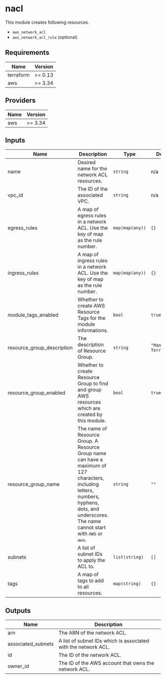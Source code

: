 # nacl

This module creates following resources.

- `aws_network_acl`
- `aws_network_acl_rule` (optional)

<!-- BEGINNING OF PRE-COMMIT-TERRAFORM DOCS HOOK -->
## Requirements

| Name | Version |
|------|---------|
| terraform | >= 0.13 |
| aws | >= 3.34 |

## Providers

| Name | Version |
|------|---------|
| aws | >= 3.34 |

## Inputs

| Name | Description | Type | Default | Required |
|------|-------------|------|---------|:--------:|
| name | Desired name for the network ACL resources. | `string` | n/a | yes |
| vpc\_id | The ID of the associated VPC. | `string` | n/a | yes |
| egress\_rules | A map of egress rules in a network ACL. Use the key of map as the rule number. | `map(map(any))` | `{}` | no |
| ingress\_rules | A map of ingress rules in a network ACL. Use the key of map as the rule number. | `map(map(any))` | `{}` | no |
| module\_tags\_enabled | Whether to create AWS Resource Tags for the module informations. | `bool` | `true` | no |
| resource\_group\_description | The description of Resource Group. | `string` | `"Managed by Terraform."` | no |
| resource\_group\_enabled | Whether to create Resource Group to find and group AWS resources which are created by this module. | `bool` | `true` | no |
| resource\_group\_name | The name of Resource Group. A Resource Group name can have a maximum of 127 characters, including letters, numbers, hyphens, dots, and underscores. The name cannot start with `AWS` or `aws`. | `string` | `""` | no |
| subnets | A list of subnet IDs to apply the ACL to. | `list(string)` | `[]` | no |
| tags | A map of tags to add to all resources. | `map(string)` | `{}` | no |

## Outputs

| Name | Description |
|------|-------------|
| arn | The ARN of the network ACL. |
| associated\_subnets | A list of subnet IDs which is associated with the network ACL. |
| id | The ID of the network ACL. |
| owner\_id | The ID of the AWS account that owns the network ACL. |

<!-- END OF PRE-COMMIT-TERRAFORM DOCS HOOK -->
